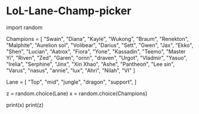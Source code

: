 # LoL-Lane-Champ-picker
import random

Champions = [
    "Swain", "Diana", "Kayle", "Wukong", "Braum", "Renekton", "Malphite", "Aurelion sol", "Volibear", "Darius", "Sett", "Gwen", "Jax", "Ekko", "Shen", "Lucian", "Aatrox", "Fiora", "Yone", "Kassadin", "Teemo",
        "Master Yi", "Riven", "Zed", "Garen", "ornn", "draven", "Urgot", "Vladmir", "Yasuo", "Irelia", "Serphine", "Jinx", "Xin Xhao", "Ashe", "Pantheon", "Lee sin", "Varus", "nasus", "annie", "lux", "Ahri", "Nilah", "VI" 
]

Lane = [
    "Top", "mid", "jungle", "dragon", "support",
]

z = random.choice(Lane)
x = random.choice(Champions)

print(x)
print(z)
